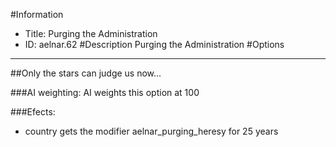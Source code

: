 #Information
 - Title: Purging the Administration
 - ID: aelnar.62
#Description
Purging the Administration
#Options

___
##Only the stars can judge us now...

###AI weighting:
AI weights this option at 100


###Efects:<ul><li>country gets the modifier aelnar_purging_heresy for 25 years</li></ul>
